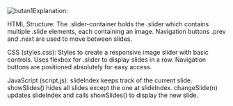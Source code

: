 ![butan1](https://github.com/user-attachments/assets/eae526f3-aa56-4a7c-9abe-57fa55ec10b3)Explanation:

HTML Structure:
The .slider-container holds the .slider which contains multiple .slide elements, each containing an image.
Navigation buttons .prev and .next are used to move between slides.

CSS (styles.css):
Styles to create a responsive image slider with basic controls.
Uses flexbox for .slider to display slides in a row.
Navigation buttons are positioned absolutely for easy access.

JavaScript (script.js):
slideIndex keeps track of the current slide.
showSlides() hides all slides except the one at slideIndex.
changeSlide(n) updates slideIndex and calls showSlides() to display the new slide.

